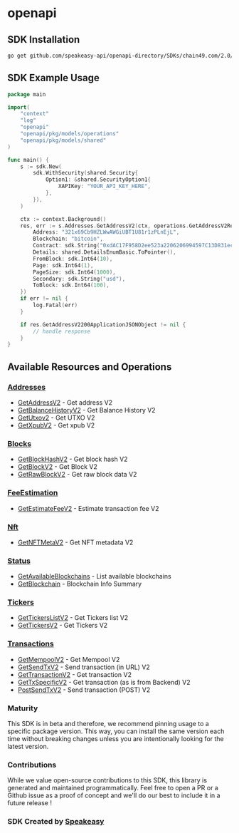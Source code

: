 # openapi

<!-- Start SDK Installation -->
## SDK Installation

```bash
go get github.com/speakeasy-api/openapi-directory/SDKs/chain49.com/2.0/go
```
<!-- End SDK Installation -->

## SDK Example Usage
<!-- Start SDK Example Usage -->
```go
package main

import(
	"context"
	"log"
	"openapi"
	"openapi/pkg/models/operations"
	"openapi/pkg/models/shared"
)

func main() {
    s := sdk.New(
        sdk.WithSecurity(shared.Security{
            Option1: &shared.SecurityOption1{
                XAPIKey: "YOUR_API_KEY_HERE",
            },
        }),
    )

    ctx := context.Background()
    res, err := s.Addresses.GetAddressV2(ctx, operations.GetAddressV2Request{
        Address: "321x69Cb9HZLWwAWGiUBT1U81r1zPLnEjL",
        Blockchain: "bitcoin",
        Contract: sdk.String("0xdAC17F958D2ee523a2206206994597C13D831ec7"),
        Details: shared.DetailsEnumBasic.ToPointer(),
        FromBlock: sdk.Int64(10),
        Page: sdk.Int64(1),
        PageSize: sdk.Int64(1000),
        Secondary: sdk.String("usd"),
        ToBlock: sdk.Int64(100),
    })
    if err != nil {
        log.Fatal(err)
    }

    if res.GetAddressV2200ApplicationJSONObject != nil {
        // handle response
    }
}
```
<!-- End SDK Example Usage -->

<!-- Start SDK Available Operations -->
## Available Resources and Operations


### [Addresses](docs/addresses/README.md)

* [GetAddressV2](docs/addresses/README.md#getaddressv2) - Get address V2
* [GetBalanceHistoryV2](docs/addresses/README.md#getbalancehistoryv2) - Get Balance History V2
* [GetUtxov2](docs/addresses/README.md#getutxov2) - Get UTXO V2
* [GetXpubV2](docs/addresses/README.md#getxpubv2) - Get xpub V2

### [Blocks](docs/blocks/README.md)

* [GetBlockHashV2](docs/blocks/README.md#getblockhashv2) - Get block hash V2
* [GetBlockV2](docs/blocks/README.md#getblockv2) - Get Block V2
* [GetRawBlockV2](docs/blocks/README.md#getrawblockv2) - Get raw block data V2

### [FeeEstimation](docs/feeestimation/README.md)

* [GetEstimateFeeV2](docs/feeestimation/README.md#getestimatefeev2) - Estimate transaction fee V2

### [Nft](docs/nft/README.md)

* [GetNFTMetaV2](docs/nft/README.md#getnftmetav2) - Get NFT metadata V2

### [Status](docs/status/README.md)

* [GetAvailableBlockchains](docs/status/README.md#getavailableblockchains) - List available blockchains
* [GetBlockchain](docs/status/README.md#getblockchain) - Blockchain Info Summary

### [Tickers](docs/tickers/README.md)

* [GetTickersListV2](docs/tickers/README.md#gettickerslistv2) - Get Tickers list V2
* [GetTickersV2](docs/tickers/README.md#gettickersv2) - Get Tickers V2

### [Transactions](docs/transactions/README.md)

* [GetMempoolV2](docs/transactions/README.md#getmempoolv2) - Get Mempool V2
* [GetSendTxV2](docs/transactions/README.md#getsendtxv2) - Send transaction (in URL) V2
* [GetTransactionV2](docs/transactions/README.md#gettransactionv2) - Get transaction V2
* [GetTxSpecificV2](docs/transactions/README.md#gettxspecificv2) - Get transaction (as is from Backend) V2
* [PostSendTxV2](docs/transactions/README.md#postsendtxv2) - Send transaction (POST) V2
<!-- End SDK Available Operations -->

### Maturity

This SDK is in beta and therefore, we recommend pinning usage to a specific package version.
This way, you can install the same version each time without breaking changes unless you are intentionally
looking for the latest version.

### Contributions

While we value open-source contributions to this SDK, this library is generated and maintained programmatically.
Feel free to open a PR or a Github issue as a proof of concept and we'll do our best to include it in a future release !

### SDK Created by [Speakeasy](https://docs.speakeasyapi.dev/docs/using-speakeasy/client-sdks)
